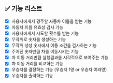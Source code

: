 ## ✅ 기능 리스트

- [x] 사용자에게서 경주할 자동차 이름을 받는 기능
- [x] 자동차 이름 유효성 검사 기능
- [x] 사용자에게서 시도할 횟수를 받는 기능
- [x] 무작위로 숫자를 생성하는 기능
- [x] 무작위 생성 숫자에서 이동 조건을 검사하는 기능
- [x] 주어진 숫자만큼 차를 이동시키는 기능
- [x] 차 이동 거리만큼 실행결과를 시각적으로 보여주는 기능
- [x] 차 이동 거리를 비교하는 기능
- [x] 우승자를 결정하는 기능 (우승자 1명 or 우승자 여러명)
- [x] 우승자를 출력하는 기능
